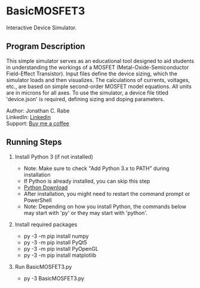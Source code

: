 # BasicMOSFET3
Interactive Device Simulator. 

## Program Description
This simple simulator serves as an educational tool designed to aid students in understanding the workings of a MOSFET (Metal-Oxide-Semiconductor Field-Effect Transistor). Input files define the device sizing, which the simulator loads and then visualizes. The calculations of currents, voltages, etc., are based on simple second-order MOSFET model equations. All units are in microns for all axes. To use the simulator, a device file titled 'device.json' is required, defining sizing and doping parameters.

Author: Jonathan C. Rabe  
LinkedIn: [Linkedin](https://www.linkedin.com/in/jonathanrabe)  
Support: [Buy me a coffee](https://www.buymeacoffee.com/jonathanrabe)  

## Running Steps
1. Install Python 3 (if not installed)
   - Note: Make sure to check "Add Python 3.x to PATH" during installation
   - If Python is already installed, you can skip this step
   - [Python Download](https://www.python.org/downloads/)
   - After installation, you might need to restart the command prompt or PowerShell
   - Note: Depending on how you install Python, the commands below may start with 'py' or they may start with 'python'.

2. Install required packages
   - py -3 -m pip install numpy
   - py -3 -m pip install PyQt5
   - py -3 -m pip install PyOpenGL
   - py -3 -m pip install matplotlib

3. Run BasicMOSFET3.py
   - py -3 BasicMOSFET3.py
